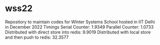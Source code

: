 # wss22
Repository to maintain codes for WInter Systems School hosted in IIT Delhi in December 2022
Timings
Serial Counter: 1.9349
Parallel Counter: 1.0733
Distributed with direct store into redis: 9.9019
Distributed with local store and then push to redis: 32.3577